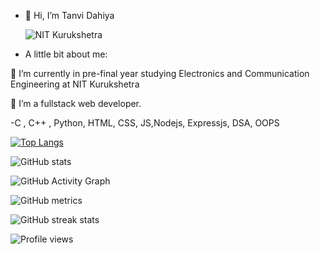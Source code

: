 - 👋 Hi, I’m Tanvi Dahiya


   ![NIT Kurukshetra](https://media.giphy.com/media/L1R1tvI9svkIWwpVYr/giphy.gif)

-  A little bit about me:

🔭 I’m currently in pre-final year studying Electronics and Communication Engineering at NIT Kurukshetra

🌱 I’m a fullstack web developer.

-C , C++ , Python, HTML, CSS, JS,Nodejs, Expressjs, DSA, OOPS


[![Top Langs](https://github-readme-stats.vercel.app/api/top-langs/?username=T-Dahiya-003)](https://github.com/anuraghazra/github-readme-stats)

![GitHub stats](https://github-readme-stats.vercel.app/api?username=T-Dahiya-003&show_icons=true)  

![GitHub Activity Graph](https://activity-graph.herokuapp.com/graph?username=T-Dahiya-003)  

![GitHub metrics](https://metrics.lecoq.io/T-Dahiya-003)  

![GitHub streak stats](https://github-readme-streak-stats.herokuapp.com/?user=T-Dahiya-003)  

![Profile views](https://gpvc.arturio.dev/T-Dahiya-003) 

<!---
T-Dahiya-003/T-Dahiya-003 is a ✨ special ✨ repository because its `README.md` (this file) appears on your GitHub profile.
You can click the Preview link to take a look at your changes.
--->
